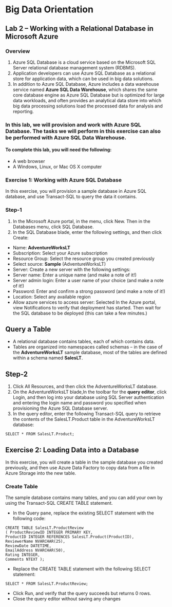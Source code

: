 # Big Data Orientation
## Lab 2 – Working with a Relational Database in Microsoft Azure
### Overview
1. Azure SQL Database is a cloud service based on the Microsoft SQL Server relational database management system (RDBMS).
2. Application developers can use Azure SQL Database as a relational store for application data, which can be used in big data solutions.
3. In addition to Azure SQL Database, Azure includes a data warehouse service named **Azure SQL Data Warehouse**, which shares the same core database engine as Azure SQL Database but is optimized for large data workloads, and often provides an analytical data store into which big data processing solutions load the processed data for analysis and reporting.

### In this lab, we will provision and work with Azure SQL Database. The tasks we will perform in this exercise can also be performed with Azure SQL Data Warehouse.
#### To complete this lab, you will need the following:
-  A web browser
-  A Windows, Linux, or Mac OS X computer

### Exercise 1: Working with Azure SQL Database
In this exercise, you will provision a sample database in Azure SQL database, and use Transact-SQL to query the data it contains.
### Step-1
1. In the Microsoft Azure portal, in the menu, click New. Then in the Databases menu, click SQL Database.
2. In the SQL Database blade, enter the following settings, and then click Create:
-  Name: **AdventureWorksLT**
- Subscription: Select your Azure subscription
- Resource Group: Select the resource group you created previously
- Select source: **Sample** (AdventureWorksLT)
- Server: Create a new server with the following settings:
- Server name: Enter a unique name (and make a note of it!)
- Server admin login: Enter a user name of your choice (and make a note of it!)
- Password: Enter and confirm a strong password (and make a note of it!)
- Location: Select any available region
- Allow azure services to access server: Selected
In the Azure portal, view Notifications to verify that deployment has started. Then wait for the SQL database to be deployed (this can take a few minutes.)

## Query a Table
- A relational database contains tables, each of which contains data. 
- Tables are organized into namespaces called schemas – in the case of the **AdventureWorksLT** sample database, most of the tables are defined within a schema named **SalesLT**.

## Step-2
1. Click All Resources, and then click the AdventureWorksLT database.
2. On the AdventureWorksLT blade,In the toolbar for the **query editor**, click Login, and then log into your database using SQL Server authentication and entering the login name and password you specified when provisioning the Azure SQL Database server.
3. In the query editor, enter the following Transact-SQL query to retrieve the contents of the SalesLT.Product table in the AdventureWorksLT database:
```
SELECT * FROM SalesLT.Product;
```
## Exercise 2: Loading Data into a Database
In this exercise, you will create a table in the sample database you created previously, and then use Azure Data Factory to copy data from a file in Azure Storage into the new table.
### Create Table
The sample database contains many tables, and you can add your own by using the Transact-SQL CREATE TABLE statement.
- In the Query pane, replace the existing SELECT statement with the following code:
```
CREATE TABLE SalesLT.ProductReview
( ProductReviewID INTEGER PRIMARY KEY,
ProductID INTEGER REFERENCES SalesLT.Product(ProductID),
ReviewerName NVARCHAR(25),
ReviewDate DATETIME,
EmailAddress NVARCHAR(50),
Rating INTEGER,
Comments NTEXT );
```
-  Replace the CREATE TABLE statement with the following SELECT statement:
```
SELECT * FROM SalesLT.ProductReview;
```
- Click Run, and verify that the query succeeds but returns 0 rows.
- Close the query editor without saving any changes
